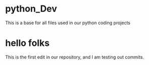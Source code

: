 # python_Dev
This is a base for all files used in our python coding projects

# hello folks
This is the first edit in our repository, and I am testing out commits.
